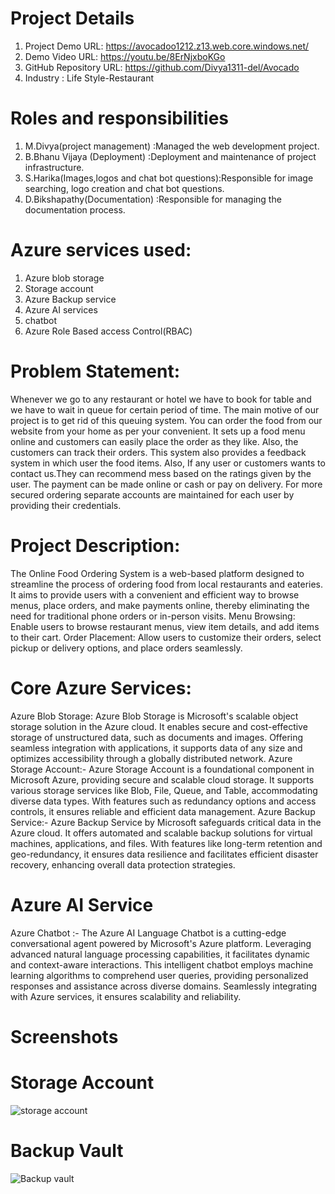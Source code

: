 # Project Details
1. Project Demo URL: https://avocadoo1212.z13.web.core.windows.net/
2. Demo Video URL: https://youtu.be/8ErNjxboKGo
3. GitHub Repository URL: https://github.com/Divya1311-del/Avocado
4. Industry : Life Style-Restaurant
# Roles and responsibilities
1. M.Divya(project management) :Managed the web development project.
2. B.Bhanu Vijaya (Deployment) :Deployment and maintenance of project infrastructure.
3. S.Harika(Images,logos and chat bot questions):Responsible for image searching, logo creation and chat bot questions.
4. D.Bikshapathy(Documentation) :Responsible for managing the documentation process.
# Azure services used:
1. Azure blob storage<br>
2. Storage account<br>
3. Azure Backup service<br>
4. Azure AI services<br>
5. chatbot <br>
6. Azure Role Based access Control(RBAC)
# Problem Statement:
Whenever we go to any restaurant or hotel we have to book for table and we have to wait in queue for certain period of time. The main motive of our project is to get rid of this queuing system. You can order the food  from our website from your home as per your convenient. It sets up a food menu online and customers can easily place the order as they like. Also, the customers can track their orders. This system also provides a feedback system in which user the food items. Also, If any user or customers wants to contact us.They can recommend mess based on the ratings given by the user. The payment can be made online or cash or pay on delivery. For more secured ordering separate accounts are maintained for each user by providing their credentials. 
# Project Description:
The Online Food Ordering System is a web-based platform designed to streamline the process of ordering food from local restaurants and eateries. It aims to provide users with a convenient and efficient way to browse menus, place orders, and make payments online, thereby eliminating the need for traditional phone orders or in-person visits.
Menu Browsing: Enable users to browse restaurant menus, view item details, and add items to their cart.
Order Placement: Allow users to customize their orders, select pickup or delivery options, and place orders seamlessly.

# Core Azure Services:
Azure Blob Storage: Azure Blob Storage is Microsoft's scalable object storage solution in the Azure cloud. It enables secure and cost-effective storage of unstructured data, such as documents and images. Offering seamless integration with applications, it supports data of any size and optimizes accessibility through a globally distributed network. Azure Storage Account:- Azure Storage Account is a foundational component in Microsoft Azure, providing secure and scalable cloud storage. It supports various storage services like Blob, File, Queue, and Table, accommodating diverse data types. With features such as redundancy options and access controls, it ensures reliable and efficient data management. Azure Backup Service:- Azure Backup Service by Microsoft safeguards critical data in the Azure cloud. It offers automated and scalable backup solutions for virtual machines, applications, and files. With features like long-term retention and geo-redundancy, it ensures data resilience and facilitates efficient disaster recovery, enhancing overall data protection strategies. 
# Azure AI Service
Azure Chatbot :- The Azure AI Language Chatbot is a cutting-edge conversational agent powered by Microsoft's Azure platform. Leveraging advanced natural language processing capabilities, it facilitates dynamic and context-aware interactions. This intelligent chatbot employs machine learning algorithms to comprehend user queries, providing personalized responses and assistance across diverse domains. Seamlessly integrating with Azure services, it ensures scalability and reliability.
# Screenshots
# Storage Account


![storage account](https://github.com/Divya1311-del/Avocado/assets/161709334/497ee0ef-8c03-4972-8357-7ede90126bee)
# Backup Vault

![Backup vault](https://github.com/Divya1311-del/Avocado/assets/161709334/d673eef1-f7ad-4335-a642-f875345dbdaa)


